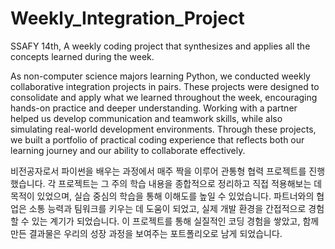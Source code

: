 # Weekly_Integration_Project

SSAFY 14th, A weekly coding project that synthesizes and applies all the concepts learned during the week.

As non-computer science majors learning Python, we conducted weekly collaborative integration projects in pairs. These projects were designed to consolidate and apply what we learned throughout the week, encouraging hands-on practice and deeper understanding. Working with a partner helped us develop communication and teamwork skills, while also simulating real-world development environments. Through these projects, we built a portfolio of practical coding experience that reflects both our learning journey and our ability to collaborate effectively.

비전공자로서 파이썬을 배우는 과정에서 매주 짝을 이루어 관통형 협력 프로젝트를 진행했습니다. 각 프로젝트는 그 주의 학습 내용을 종합적으로 정리하고 직접 적용해보는 데 목적이 있었으며, 실습 중심의 학습을 통해 이해도를 높일 수 있었습니다. 파트너와의 협업은 소통 능력과 팀워크를 키우는 데 도움이 되었고, 실제 개발 환경을 간접적으로 경험할 수 있는 계기가 되었습니다. 이 프로젝트를 통해 실질적인 코딩 경험을 쌓았고, 함께 만든 결과물은 우리의 성장 과정을 보여주는 포트폴리오로 남게 되었습니다.
